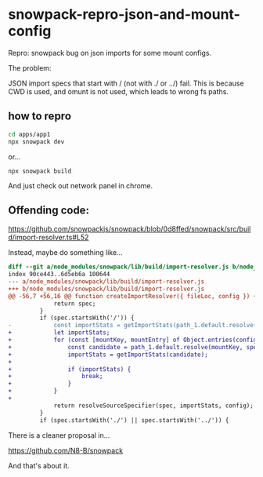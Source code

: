 # snowpack-repro-json-and-mount-config

Repro: snowpack bug on json imports for some mount configs.

The problem:

JSON import specs that start with / (not with ./ or ../) fail. This is because
CWD is used, and omunt is not used, which leads to wrong fs paths.

## how to repro

```bash
cd apps/app1
npx snowpack dev
```

or...

```
npx snowpack build
```

And just check out network panel in chrome.

## Offending code:

https://github.com/snowpackjs/snowpack/blob/0d8ffed/snowpack/src/build/import-resolver.ts#L52

Instead, maybe do something like...

```patch
diff --git a/node_modules/snowpack/lib/build/import-resolver.js b/node_modules/snowpack/lib/build/import-resolver.js
index 90ce443..6d5eb6a 100644
--- a/node_modules/snowpack/lib/build/import-resolver.js
+++ b/node_modules/snowpack/lib/build/import-resolver.js
@@ -56,7 +56,16 @@ function createImportResolver({ fileLoc, config }) {
             return spec;
         }
         if (spec.startsWith('/')) {
-            const importStats = getImportStats(path_1.default.resolve(cwd, spec.substr(1)));
+            let importStats;
+            for (const [mountKey, mountEntry] of Object.entries(config.mount)) {
+                const candidate = path_1.default.resolve(mountKey, spec.replace(mountEntry.url, '').replace(/^[/\\]+/, ''));
+                importStats = getImportStats(candidate);
+
+                if (importStats) {
+                    break;
+                }
+            }
+
             return resolveSourceSpecifier(spec, importStats, config);
         }
         if (spec.startsWith('./') || spec.startsWith('../')) {

```

There is a cleaner proposal in...

https://github.com/N8-B/snowpack

And that's about it.